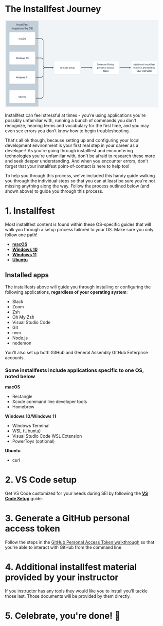 # The Installfest Journey

![A flowchart of the installfest journey, starting with the installfest for a particular OS, then progressing into VS Code Setup and Generating a GitHub Personal Access Token.](installfest-assets/installfest-journey/installfest-journey.png)

Installfest can feel stressful at times - you're using applications you're possibly unfamiliar with, running a bunch of commands you don't recognize, hearing terms and vocabulary for the first time, and you may even see errors you don't know how to begin troubleshooting. 

That's all ok though, because setting up and configuring your local development environment is your first real step in your career as a developer! As you're going through installfest and encountering technologies you're unfamiliar with, don't be afraid to research these more and seek deeper understanding. And when you encounter errors, don't forget that your installfest point-of-contact is here to help too!

To help you through this process, we've included this handy guide walking you through the individual steps so that you can at least be sure you're not missing anything along the way. Follow the process outlined below (and shown above) to guide you through this process.

# 1. Installfest

Most installfest content is found within these OS-specific guides that will walk you through a setup process tailored to your OS. Make sure you only follow one path!

- **[macOS](./1.1.1-installfest-mac.md)**
- **[Windows 10](./1.1.1-installfest-windows-10.md)**
- **[Windows 11](./1.1.1-installfest-windows-11.md)**
- **[Ubuntu](./1.1.1-installfest-ubuntu.md)**

## Installed apps

The installfests above will guide you through installing or configuring the following applications, **regardless of your operating system**:

- Slack
- Zoom
- Zsh
- Oh My Zsh
- Visual Studio Code
- Git
- nvm
- Node.js
- nodemon

You'll also set up both GitHub and General Assembly GitHub Enterprise accounts.

### Some installfests include applications specific to one OS, noted below

**macOS**
- Rectangle
- Xcode command line developer tools
- Homebrew

**Windows 10/Windows 11**
- Windows Terminal
- WSL (Ubuntu)
- Visual Studio Code WSL Extension
- PowerToys (optional)

**Ubuntu**
- curl

# 2. VS Code setup

Get VS Code customized for your needs during SEI by following the **[VS Code Setup](./1.1.1-installfest-vs-code.md)** guide.

# 3. Generate a GitHub personal access token

Follow the steps in the [GitHub Personal Access Token walkthrough](./1.1.3-installfest-github-pat.md) so that you're able to interact with GitHub from the command line.

# 4. Additional installfest material provided by your instructor

If you instructor has any tools they would like you to install you'll tackle those last. Those documents will be provided by them directly.

# 5. Celebrate, you're done! 🎉
